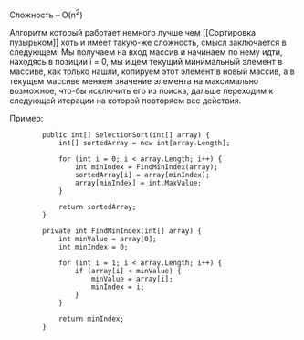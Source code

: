 Сложность – O(n<sup>2</sup>)

Алгоритм который работает немного лучше чем [[Сортировка пузырьком]] хоть и имеет такую-же сложность, смысл заключается в следующем:
Мы получаем на вход массив и начинаем по нему идти, находясь в позиции i = 0, мы ищем текущий минимальный элемент в массиве, как только нашли, копируем этот элемент в новый массив, а в текущем массиве меняем значение элемента на максимально возможное, что-бы исключить его из поиска, дальше переходим к следующей итерации на которой повторяем все действия.

Пример:

```Csharp
        public int[] SelectionSort(int[] array) {
            int[] sortedArray = new int[array.Length];

            for (int i = 0; i < array.Length; i++) {
                int minIndex = FindMinIndex(array);
                sortedArray[i] = array[minIndex];
                array[minIndex] = int.MaxValue;
            }

            return sortedArray;
        }

        private int FindMinIndex(int[] array) {
            int minValue = array[0];
            int minIndex = 0;

            for (int i = 1; i < array.Length; i++) {
                if (array[i] < minValue) {
                    minValue = array[i];
                    minIndex = i;
                }
            }

            return minIndex;
        }
```
